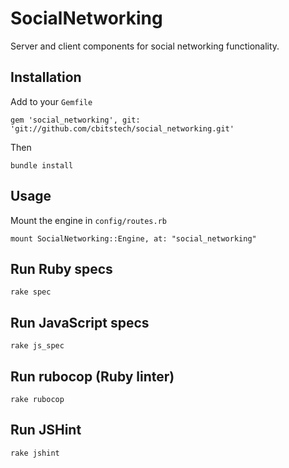 # SocialNetworking

Server and client components for social networking functionality.

## Installation

Add to your `Gemfile`

    gem 'social_networking', git: 'git://github.com/cbitstech/social_networking.git'

Then

    bundle install

## Usage

Mount the engine in `config/routes.rb`

    mount SocialNetworking::Engine, at: "social_networking"

## Run Ruby specs

    rake spec

## Run JavaScript specs

    rake js_spec

## Run rubocop (Ruby linter)

    rake rubocop

## Run JSHint

    rake jshint
